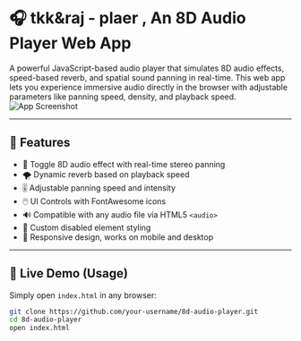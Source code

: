 # 🎧 tkk&raj - plaer , An 8D Audio Player Web App

A powerful JavaScript-based audio player that simulates 8D audio effects, speed-based reverb, and spatial sound panning in real-time. This web app lets you experience immersive audio directly in the browser with adjustable parameters like panning speed, density, and playback speed.
![App Screenshot](TKK%26RAJ%20-%20Premium%20Music%20Player%20-%20Personal%20-%20Microsoft%E2%80%8B%20Edge%2029-07-2025%2017_26_32.png)


---

## 🚀 Features

- 🎵 Toggle 8D audio effect with real-time stereo panning
- 🌪️ Dynamic reverb based on playback speed
- 🎚️ Adjustable panning speed and intensity
- 🖱️ UI Controls with FontAwesome icons
- 🔊 Compatible with any audio file via HTML5 `<audio>`
- 🎨 Custom disabled element styling
- 📱 Responsive design, works on mobile and desktop

---

## 🧪 Live Demo (Usage)

Simply open `index.html` in any browser:

```bash
git clone https://github.com/your-username/8d-audio-player.git
cd 8d-audio-player
open index.html
